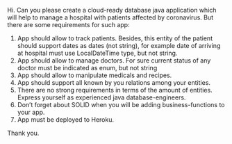 Hi.
Can you please create a cloud-ready database java application which will help to manage a hospital with patients affected by coronavirus.
But there are some requirements for such app:
1. App should allow to track patients. Besides, this entity of the patient should support dates as dates (not string), for example date of arriving at hospital must use LocalDateTime type, but not string.
2. App should allow to manage doctors. For sure current status of any doctor must be indicated as enum, but not string
3. App should allow to manipulate medicals and recipes.
4. App should support all known by you relations among your entities.
5. There are no strong requirements in terms of the amount of entities. Express yourself as experienced java database-engineers.
6. Don’t forget about SOLID when you will be adding business-functions to your app.
7. App must be deployed to Heroku.

Thank you.
